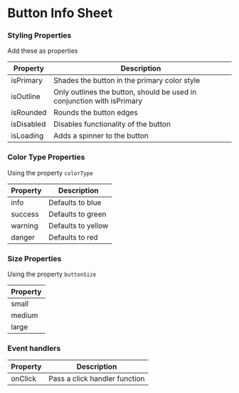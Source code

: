 # Button Info Sheet

### Styling Properties

Add these as properties

| Property   | Description                                                            |
| ---------- | ---------------------------------------------------------------------- |
| isPrimary  | Shades the button in the primary color style                           |
| isOutline  | Only outlines the button, should be used in conjunction with isPrimary |
| isRounded  | Rounds the button edges                                                |
| isDisabled | Disables functionality of the button                                   |
| isLoading  | Adds a spinner to the button                                           |

### Color Type Properties

Using the property `colorType`

| Property | Description        |
| -------- | ------------------ |
| info     | Defaults to blue   |
| success  | Defaults to green  |
| warning  | Defaults to yellow |
| danger   | Defaults to red    |

### Size Properties

Using the property `buttonSize`

| Property |
| -------- |
| small    |
| medium   |
| large    |

### Event handlers

| Property | Description                   |
| -------- | ----------------------------- |
| onClick  | Pass a click handler function |
